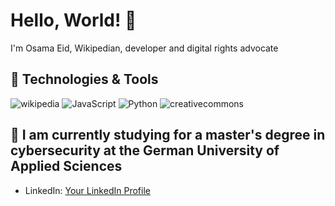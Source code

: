 # Hello, World! 👋

I'm Osama Eid, Wikipedian, developer and digital rights advocate

## 🔧 Technologies & Tools

![wikipedia](https://img.shields.io/badge/-wikipedia-black?style=flat-square&logo=wikipedia)
![JavaScript](https://img.shields.io/badge/-JavaScript-black?style=flat-square&logo=javascript)
![Python](https://img.shields.io/badge/-Python-black?style=flat-square&logo=Python)
![creativecommons](https://img.shields.io/badge/-creativecommons-black?style=flat-square&logo=creativecommons)
<!-- Add more technologies and tools as needed -->

## 🌱 I am currently studying for a master's degree in cybersecurity at the German University of Applied Sciences

- LinkedIn: [Your LinkedIn Profile](https://www.linkedin.com/in/eidosama/)
